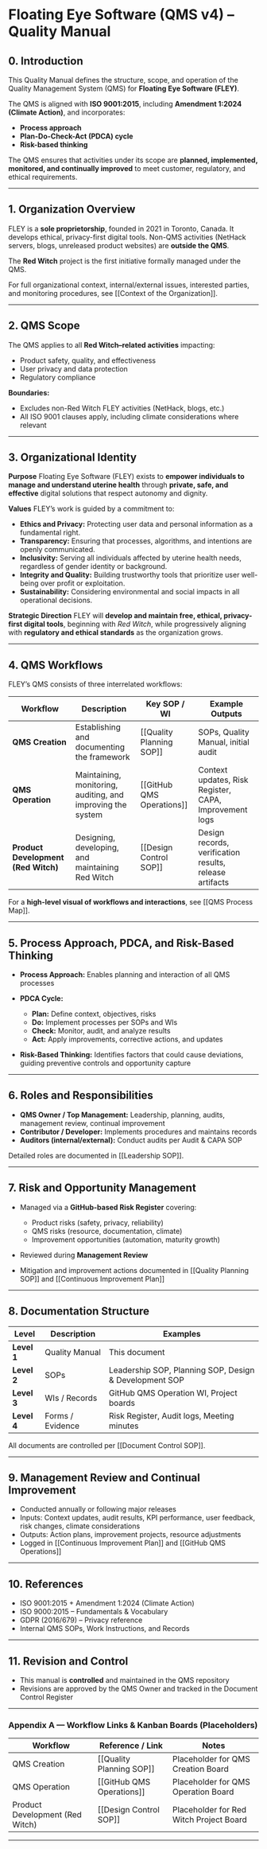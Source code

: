 # **Floating Eye Software (QMS v4) – Quality Manual**

## 0. Introduction

This Quality Manual defines the structure, scope, and operation of the Quality Management System (QMS) for **Floating Eye Software (FLEY)**.

The QMS is aligned with **ISO 9001:2015**, including **Amendment 1:2024 (Climate Action)**, and incorporates:

* **Process approach**
* **Plan-Do-Check-Act (PDCA) cycle**
* **Risk-based thinking**

The QMS ensures that activities under its scope are **planned, implemented, monitored, and continually improved** to meet customer, regulatory, and ethical requirements.

---

## 1. Organization Overview

FLEY is a **sole proprietorship**, founded in 2021 in Toronto, Canada.
It develops ethical, privacy-first digital tools. Non-QMS activities (NetHack servers, blogs, unreleased product websites) are **outside the QMS**.

The **Red Witch** project is the first initiative formally managed under the QMS.

For full organizational context, internal/external issues, interested parties, and monitoring procedures, see [[Context of the Organization]].

---

## 2. QMS Scope

The QMS applies to all **Red Witch–related activities** impacting:

* Product safety, quality, and effectiveness
* User privacy and data protection
* Regulatory compliance

**Boundaries:**

* Excludes non-Red Witch FLEY activities (NetHack, blogs, etc.)
* All ISO 9001 clauses apply, including climate considerations where relevant

---

## 3. Organizational Identity

**Purpose**
Floating Eye Software (FLEY) exists to **empower individuals to manage and understand uterine health** through **private, safe, and effective** digital solutions that respect autonomy and dignity.

**Values**
FLEY’s work is guided by a commitment to:

* **Ethics and Privacy:** Protecting user data and personal information as a fundamental right.
* **Transparency:** Ensuring that processes, algorithms, and intentions are openly communicated.
* **Inclusivity:** Serving all individuals affected by uterine health needs, regardless of gender identity or background.
* **Integrity and Quality:** Building trustworthy tools that prioritize user well-being over profit or exploitation.
* **Sustainability:** Considering environmental and social impacts in all operational decisions.

**Strategic Direction**
FLEY will **develop and maintain free, ethical, privacy-first digital tools**, beginning with *Red Witch*, while progressively aligning with **regulatory and ethical standards** as the organization grows.

---

## 4. QMS Workflows

FLEY’s QMS consists of three interrelated workflows:

| Workflow                            | Description                                                 | Key SOP / WI                 | Example Outputs                                         |
| ----------------------------------- | ----------------------------------------------------------- | ---------------------------- | ------------------------------------------------------- |
| **QMS Creation**                    | Establishing and documenting the framework                  | [[Quality Planning SOP]]             | SOPs, Quality Manual, initial audit                     |
| **QMS Operation**                   | Maintaining, monitoring, auditing, and improving the system | [[GitHub QMS Operations]]  | Context updates, Risk Register, CAPA, Improvement logs  |
| **Product Development (Red Witch)** | Designing, developing, and maintaining Red Witch            | [[Design Control SOP]] | Design records, verification results, release artifacts |

For a **high-level visual of workflows and interactions**, see [[QMS Process Map]].

---

## 5. Process Approach, PDCA, and Risk-Based Thinking

* **Process Approach:** Enables planning and interaction of all QMS processes
* **PDCA Cycle:**

  * **Plan:** Define context, objectives, risks
  * **Do:** Implement processes per SOPs and WIs
  * **Check:** Monitor, audit, and analyze results
  * **Act:** Apply improvements, corrective actions, and updates
* **Risk-Based Thinking:** Identifies factors that could cause deviations, guiding preventive controls and opportunity capture

---

## 6. Roles and Responsibilities

* **QMS Owner / Top Management:** Leadership, planning, audits, management review, continual improvement
* **Contributor / Developer:** Implements procedures and maintains records
* **Auditors (internal/external):** Conduct audits per Audit & CAPA SOP

Detailed roles are documented in [[Leadership SOP]].

---

## 7. Risk and Opportunity Management

* Managed via a **GitHub-based Risk Register** covering:

  * Product risks (safety, privacy, reliability)
  * QMS risks (resource, documentation, climate)
  * Improvement opportunities (automation, maturity growth)
* Reviewed during **Management Review**
* Mitigation and improvement actions documented in [[Quality Planning SOP]] and [[Continuous Improvement Plan]]

---

## 8. Documentation Structure

| Level       | Description      | Examples                                               |
| ----------- | ---------------- | ------------------------------------------------------ |
| **Level 1** | Quality Manual   | This document                                          |
| **Level 2** | SOPs             | Leadership SOP, Planning SOP, Design & Development SOP |
| **Level 3** | WIs / Records    | GitHub QMS Operation WI, Project boards                |
| **Level 4** | Forms / Evidence | Risk Register, Audit logs, Meeting minutes             |

All documents are controlled per [[Document Control SOP]].

---

## 9. Management Review and Continual Improvement

* Conducted annually or following major releases
* Inputs: Context updates, audit results, KPI performance, user feedback, risk changes, climate considerations
* Outputs: Action plans, improvement projects, resource adjustments
* Logged in [[Continuous Improvement Plan]] and [[GitHub QMS Operations]]

---

## 10. References

* ISO 9001:2015 + Amendment 1:2024 (Climate Action)
* ISO 9000:2015 – Fundamentals & Vocabulary
* GDPR (2016/679) – Privacy reference
* Internal QMS SOPs, Work Instructions, and Records

---

## 11. Revision and Control

* This manual is **controlled** and maintained in the QMS repository
* Revisions are approved by the QMS Owner and tracked in the Document Control Register

---

### **Appendix A — Workflow Links & Kanban Boards (Placeholders)**

| Workflow                        | Reference / Link             | Notes                                   |
| ------------------------------- | ---------------------------- | --------------------------------------- |
| QMS Creation                    | [[Quality Planning SOP]]     | Placeholder for QMS Creation Board      |
| QMS Operation                   | [[GitHub QMS Operations]]    | Placeholder for QMS Operation Board     |
| Product Development (Red Witch) | [[Design Control SOP]]       | Placeholder for Red Witch Project Board |

---
